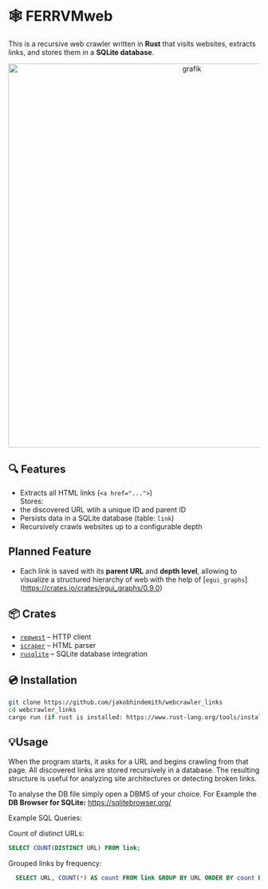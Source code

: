 # 🕸️ FERRVMweb

This is a recursive web crawler written in **Rust** that visits websites, extracts links, and stores them in a **SQLite database**.

<div align ="center">
<img width="720" height="770" alt="grafik" src="https://github.com/user-attachments/assets/ae13b986-6fbb-4978-8364-91a8d6fb77ee" />
</div>

## 🔍 Features

-  Extracts all HTML links (`<a href="...">`)  
Stores:
  - the discovered URL wtih a unique ID and parent ID
  -  Persists data in a SQLite database (table: `link`)
  -  Recursively crawls websites up to a configurable depth  

## Planned Feature

- Each link is saved with its **parent URL** and **depth level**, allowing to visualize a structured hierarchy of web with the help of [`egui_graphs`] (https://crates.io/crates/egui_graphs/0.9.0)

## 📦 Crates

- [`reqwest`](https://docs.rs/reqwest/) – HTTP client  
- [`scraper`](https://docs.rs/scraper/) – HTML parser  
- [`rusqlite`](https://docs.rs/rusqlite/) – SQLite database integration 

## 💿 Installation

```bash
git clone https://github.com/jakobhindemith/webcrawler_links
cd webcrawler_links
cargo run (if rust is installed: https://www.rust-lang.org/tools/install )
```

## 💡Usage

When the program starts, it asks for a URL and begins crawling from that page. All discovered links are stored recursively in a database. The resulting structure is useful for analyzing site architectures or detecting broken links.

To analyse the DB file simply open a DBMS of your choice.
For Example the **DB Browser for SQLite:**  https://sqlitebrowser.org/

Example SQL Queries:

  Count of distinct URLs:
  ```sql
  SELECT COUNT(DISTINCT URL) FROM link;
  ```
  Grouped links by frequency:
  ```sql
    SELECT URL, COUNT(*) AS count FROM link GROUP BY URL ORDER BY count DESC;
  ```
